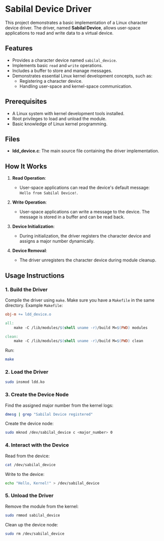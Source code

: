 # Sabilal Device Driver

This project demonstrates a basic implementation of a Linux character device driver. The driver, named **Sabilal Device**, allows user-space applications to read and write data to a virtual device.

## Features

- Provides a character device named `sabilal_device`.
- Implements basic `read` and `write` operations.
- Includes a buffer to store and manage messages.
- Demonstrates essential Linux kernel development concepts, such as:
  - Registering a character device.
  - Handling user-space and kernel-space communication.

## Prerequisites

- A Linux system with kernel development tools installed.
- Root privileges to load and unload the module.
- Basic knowledge of Linux kernel programming.

## Files

- **ldd_device.c**: The main source file containing the driver implementation.

## How It Works

1. **Read Operation**:
   - User-space applications can read the device's default message: `Hello from Sabilal Device!`.

2. **Write Operation**:
   - User-space applications can write a message to the device. The message is stored in a buffer and can be read back.

3. **Device Initialization**:
   - During initialization, the driver registers the character device and assigns a major number dynamically.

4. **Device Removal**:
   - The driver unregisters the character device during module cleanup.

## Usage Instructions

### 1. Build the Driver

Compile the driver using `make`. Make sure you have a `Makefile` in the same directory. Example `Makefile`:

```makefile
obj-m += ldd_device.o

all:
    make -C /lib/modules/$(shell uname -r)/build M=$(PWD) modules

clean:
    make -C /lib/modules/$(shell uname -r)/build M=$(PWD) clean
```

Run:
```bash
make
```

### 2. Load the Driver
```bash
sudo insmod ldd.ko
```

### 3. Create the Device Node
Find the assigned major number from the kernel logs:
```bash
dmesg | grep "Sabilal Device registered"
```
Create the device node:
```bash
sudo mknod /dev/sabilal_device c <major_number> 0
```

### 4. Interact with the Device
Read from the device:
```bash
cat /dev/sabilal_device
```
Write to the device:
```bash
echo "Hello, Kernel!" > /dev/sabilal_device
```

### 5. Unload the Driver
Remove the module from the kernel:
```bash
sudo rmmod sabilal_device
```
Clean up the device node:
```bash
sudo rm /dev/sabilal_device
```
